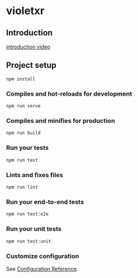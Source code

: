 # violetxr
## Introduction
[introduction video](https://onedrive.live.com/?authkey=%21ABJMJIgbQu0hBUQ&cid=C7D6C7D0CDEAC081&id=C7D6C7D0CDEAC081%21114&parId=C7D6C7D0CDEAC081%21106&o=OneUp)
## Project setup
```
npm install
```

### Compiles and hot-reloads for development
```
npm run serve
```

### Compiles and minifies for production
```
npm run build
```

### Run your tests
```
npm run test
```

### Lints and fixes files
```
npm run lint
```

### Run your end-to-end tests
```
npm run test:e2e
```

### Run your unit tests
```
npm run test:unit
```

### Customize configuration
See [Configuration Reference](https://cli.vuejs.org/config/).
